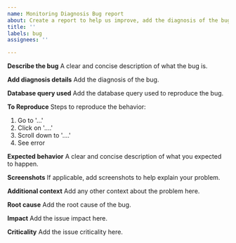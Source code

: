 ```yaml
---
name: Monitoring Diagnosis Bug report
about: Create a report to help us improve, add the diagnosis of the bug
title: ''
labels: bug
assignees: ''

---
```


**Describe the bug**
A clear and concise description of what the bug is.

**Add diagnosis details**
Add the diagnosis of the bug.

**Database query used**
Add the database query used to reproduce the bug.

**To Reproduce**
Steps to reproduce the behavior:
1. Go to '...'
2. Click on '....'
3. Scroll down to '....'
4. See error

**Expected behavior**
A clear and concise description of what you expected to happen.

**Screenshots**
If applicable, add screenshots to help explain your problem.

**Additional context**
Add any other context about the problem here.

**Root cause**
Add the root cause of the bug.

**Impact**
Add the issue impact here.

**Criticality**
Add the issue criticality here.